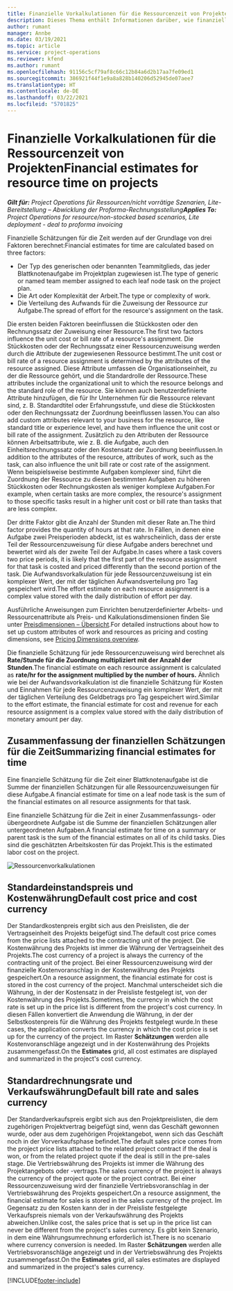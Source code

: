 ```yaml
---
title: Finanzielle Vorkalkulationen für die Ressourcenzeit von Projekten
description: Dieses Thema enthält Informationen darüber, wie finanzielle Schätzungen für die Zeit berechnet werden.
author: rumant
manager: Annbe
ms.date: 03/19/2021
ms.topic: article
ms.service: project-operations
ms.reviewer: kfend
ms.author: rumant
ms.openlocfilehash: 91156c5cf79af8c66c12b84a6d2b17aa7fe09ed1
ms.sourcegitcommit: 386921f44f1e9a8a828b140206d52945de07aee7
ms.translationtype: HT
ms.contentlocale: de-DE
ms.lasthandoff: 03/22/2021
ms.locfileid: "5701825"
---
```

# <a name="financial-estimates-for-resource-time-on-projects"></a><span data-ttu-id="82302-103">Finanzielle Vorkalkulationen für die Ressourcenzeit von Projekten</span><span class="sxs-lookup"><span data-stu-id="82302-103">Financial estimates for resource time on projects</span></span>

<span data-ttu-id="82302-104">_**Gilt für:** Project Operations für Ressourcen/nicht vorrätige Szenarien, Lite-Bereitstellung – Abwicklung der Proforma-Rechnungsstellung_</span><span class="sxs-lookup"><span data-stu-id="82302-104">_**Applies To:** Project Operations for resource/non-stocked based scenarios, Lite deployment - deal to proforma invoicing_</span></span>

<span data-ttu-id="82302-105">Finanzielle Schätzungen für die Zeit werden auf der Grundlage von drei Faktoren berechnet:</span><span class="sxs-lookup"><span data-stu-id="82302-105">Financial estimates for time are calculated based on three factors:</span></span> 

- <span data-ttu-id="82302-106">Der Typ des generischen oder benannten Teammitglieds, das jeder Blattknotenaufgabe im Projektplan zugewiesen ist.</span><span class="sxs-lookup"><span data-stu-id="82302-106">The type of generic or named team member assigned to each leaf node task on the project plan.</span></span> 
- <span data-ttu-id="82302-107">Die Art oder Komplexität der Arbeit.</span><span class="sxs-lookup"><span data-stu-id="82302-107">The type or complexity of work.</span></span>
- <span data-ttu-id="82302-108">Die Verteilung des Aufwands für die Zuweisung der Ressource zur Aufgabe.</span><span class="sxs-lookup"><span data-stu-id="82302-108">The spread of effort for the resource's assignment on the task.</span></span> 

<span data-ttu-id="82302-109">Die ersten beiden Faktoren beeinflussen die Stückkosten oder den Rechnungssatz der Zuweisung einer Ressource.</span><span class="sxs-lookup"><span data-stu-id="82302-109">The first two factors influence the unit cost or bill rate of a resource's assignment.</span></span> <span data-ttu-id="82302-110">Die Stückkosten oder der Rechnungssatz einer Ressourcenzuweisung werden durch die Attribute der zugewiesenen Ressource bestimmt.</span><span class="sxs-lookup"><span data-stu-id="82302-110">The unit cost or bill rate of a resource assignment is determined by the attributes of the resource assigned.</span></span> <span data-ttu-id="82302-111">Diese Attribute umfassen die Organisationseinheit, zu der die Ressource gehört, und die Standardrolle der Ressource.</span><span class="sxs-lookup"><span data-stu-id="82302-111">These attributes include the organizational unit to which the resource belongs and the standard role of the resource.</span></span> <span data-ttu-id="82302-112">Sie können auch benutzerdefinierte Attribute hinzufügen, die für Ihr Unternehmen für die Ressource relevant sind, z. B. Standardtitel oder Erfahrungsstufe, und diese die Stückkosten oder den Rechnungssatz der Zuordnung beeinflussen lassen.</span><span class="sxs-lookup"><span data-stu-id="82302-112">You can also add custom attributes relevant to your business for the resource, like standard title or experience level, and have them influence the unit cost or bill rate of the assignment.</span></span>
<span data-ttu-id="82302-113">Zusätzlich zu den Attributen der Ressource können Arbeitsattribute, wie z. B. die Aufgabe, auch den Einheitsrechnungssatz oder den Kostensatz der Zuordnung beeinflussen.</span><span class="sxs-lookup"><span data-stu-id="82302-113">In addition to the attributes of the resource, attributes of work, such as the task, can also influence the unit bill rate or cost rate of the assignment.</span></span> <span data-ttu-id="82302-114">Wenn beispielsweise bestimmte Aufgaben komplexer sind, führt die Zuordnung der Ressource zu diesen bestimmten Aufgaben zu höheren Stückkosten oder Rechnungskosten als weniger komplexe Aufgaben.</span><span class="sxs-lookup"><span data-stu-id="82302-114">For example, when certain tasks are more complex, the resource's assignment to those specific tasks result in a higher unit cost or bill rate than tasks that are less complex.</span></span>   

<span data-ttu-id="82302-115">Der dritte Faktor gibt die Anzahl der Stunden mit dieser Rate an.</span><span class="sxs-lookup"><span data-stu-id="82302-115">The third factor provides the quantity of hours at that rate.</span></span> <span data-ttu-id="82302-116">In Fällen, in denen eine Aufgabe zwei Preisperioden abdeckt, ist es wahrscheinlich, dass der erste Teil der Ressourcenzuweisung für diese Aufgabe anders berechnet und bewertet wird als der zweite Teil der Aufgabe.</span><span class="sxs-lookup"><span data-stu-id="82302-116">In cases where a task covers two price periods, it is likely that the first part of the resource assignment for that task is costed and priced differently than the second portion of the task.</span></span> <span data-ttu-id="82302-117">Die Aufwandsvorkalkulation für jede Ressourcenzuweisung ist ein komplexer Wert, der mit der täglichen Aufwandsverteilung pro Tag gespeichert wird.</span><span class="sxs-lookup"><span data-stu-id="82302-117">The effort estimate on each resource assignment is a complex value stored with the daily distribution of effort per day.</span></span>

<span data-ttu-id="82302-118">Ausführliche Anweisungen zum Einrichten benutzerdefinierter Arbeits- und Ressourcenattribute als Preis- und Kalkulationsdimensionen finden Sie unter [Preisdimensionen – Übersicht](../pricing-costing/pricing-dimensions-overview.md).</span><span class="sxs-lookup"><span data-stu-id="82302-118">For detailed instructions about how to set up custom attributes of work and resources as pricing and costing dimensions, see [Pricing Dimensions overview](../pricing-costing/pricing-dimensions-overview.md).</span></span>

<span data-ttu-id="82302-119">Die finanzielle Schätzung für jede Ressourcenzuweisung wird berechnet als **Rate/Stunde für die Zuordnung multipliziert mit der Anzahl der Stunden**.</span><span class="sxs-lookup"><span data-stu-id="82302-119">The financial estimate on each resource assignment is calculated as **rate/hr for the assignment multiplied by the number of hours.**</span></span>  <span data-ttu-id="82302-120">Ähnlich wie bei der Aufwandsvorkalkulation ist die finanzielle Schätzung für Kosten und Einnahmen für jede Ressourcenzuweisung ein komplexer Wert, der mit der täglichen Verteilung des Geldbetrags pro Tag gespeichert wird.</span><span class="sxs-lookup"><span data-stu-id="82302-120">Similar to the effort estimate, the financial estimate for cost and revenue for each resource assignment is a complex value stored with the daily distribution of monetary amount per day.</span></span> 

## <a name="summarizing-financial-estimates-for-time"></a><span data-ttu-id="82302-121">Zusammenfassung der finanziellen Schätzungen für die Zeit</span><span class="sxs-lookup"><span data-stu-id="82302-121">Summarizing financial estimates for time</span></span>
<span data-ttu-id="82302-122">Eine finanzielle Schätzung für die Zeit einer Blattknotenaufgabe ist die Summe der finanziellen Schätzungen für alle Ressourcenzuweisungen für diese Aufgabe.</span><span class="sxs-lookup"><span data-stu-id="82302-122">A financial estimate for time on a leaf node task is the sum of the financial estimates on all resource assignments for that task.</span></span>

<span data-ttu-id="82302-123">Eine finanzielle Schätzung für die Zeit in einer Zusammenfassungs- oder übergeordnete Aufgabe ist die Summe der finanziellen Schätzungen aller untergeordneten Aufgaben.</span><span class="sxs-lookup"><span data-stu-id="82302-123">A financial estimate for time on a summary or parent task is the sum of the financial estimates on all of its child tasks.</span></span> <span data-ttu-id="82302-124">Dies sind die geschätzten Arbeitskosten für das Projekt.</span><span class="sxs-lookup"><span data-stu-id="82302-124">This is the estimated labor cost on the project.</span></span> 

![Ressourcenvorkalkulationen](./media/navigation12.png)

## <a name="default-cost-price-and-cost-currency"></a><span data-ttu-id="82302-126">Standardeinstandspreis und Kostenwährung</span><span class="sxs-lookup"><span data-stu-id="82302-126">Default cost price and cost currency</span></span>

<span data-ttu-id="82302-127">Der Standardkostenpreis ergibt sich aus den Preislisten, die der Vertragseinheit des Projekts beigefügt sind.</span><span class="sxs-lookup"><span data-stu-id="82302-127">The default cost price comes from the price lists attached to the contracting unit of the project.</span></span> <span data-ttu-id="82302-128">Die Kostenwährung des Projekts ist immer die Währung der Vertragseinheit des Projekts.</span><span class="sxs-lookup"><span data-stu-id="82302-128">The cost currency of a project is always the currency of the contracting unit of the project.</span></span> <span data-ttu-id="82302-129">Bei einer Ressourcenzuweisung wird der finanzielle Kostenvoranschlag in der Kostenwährung des Projekts gespeichert.</span><span class="sxs-lookup"><span data-stu-id="82302-129">On a resource assignment, the financial estimate for cost is stored in the cost currency of the project.</span></span> <span data-ttu-id="82302-130">Manchmal unterscheidet sich die Währung, in der der Kostensatz in der Preisliste festgelegt ist, von der Kostenwährung des Projekts.</span><span class="sxs-lookup"><span data-stu-id="82302-130">Sometimes, the currency in which the cost rate is set up in the price list is different from the project's cost currency.</span></span> <span data-ttu-id="82302-131">In diesen Fällen konvertiert die Anwendung die Währung, in der der Selbstkostenpreis für die Währung des Projekts festgelegt wurde.</span><span class="sxs-lookup"><span data-stu-id="82302-131">In these cases, the application converts the currency in which the cost price is set up for the currency of the project.</span></span> <span data-ttu-id="82302-132">Im Raster **Schätzungen** werden alle Kostenvoranschläge angezeigt und in der Kostenwährung des Projekts zusammengefasst.</span><span class="sxs-lookup"><span data-stu-id="82302-132">On the **Estimates** grid, all cost estimates are displayed and summarized in the project's cost currency.</span></span> 

## <a name="default-bill-rate-and-sales-currency"></a><span data-ttu-id="82302-133">Standardrechnungsrate und Verkaufswährung</span><span class="sxs-lookup"><span data-stu-id="82302-133">Default bill rate and sales currency</span></span>

<span data-ttu-id="82302-134">Der Standardverkaufspreis ergibt sich aus den Projektpreislisten, die dem zugehörigen Projektvertrag beigefügt sind, wenn das Geschäft gewonnen wurde, oder aus dem zugehörigen Projektangebot, wenn sich das Geschäft noch in der Vorverkaufsphase befindet.</span><span class="sxs-lookup"><span data-stu-id="82302-134">The default sales price comes from the project price lists attached to the related project contract if the deal is won, or from the related project quote if the deal is still in the pre-sales stage.</span></span> <span data-ttu-id="82302-135">Die Vertriebswährung des Projekts ist immer die Währung des Projektangebots oder -vertrags.</span><span class="sxs-lookup"><span data-stu-id="82302-135">The sales currency of the project is always the currency of the project quote or the project contract.</span></span> <span data-ttu-id="82302-136">Bei einer Ressourcenzuweisung wird der finanzielle Vertriebsvoranschlag in der Vertriebswährung des Projekts gespeichert.</span><span class="sxs-lookup"><span data-stu-id="82302-136">On a resource assignment, the financial estimate for sales is stored in the sales currency of the project.</span></span> <span data-ttu-id="82302-137">Im Gegensatz zu den Kosten kann der in der Preisliste festgelegte Verkaufspreis niemals von der Verkaufswährung des Projekts abweichen.</span><span class="sxs-lookup"><span data-stu-id="82302-137">Unlike cost, the sales price that is set up in the price list can never be different from the project's sales currency.</span></span> <span data-ttu-id="82302-138">Es gibt kein Szenario, in dem eine Währungsumrechnung erforderlich ist.</span><span class="sxs-lookup"><span data-stu-id="82302-138">There is no scenario where currency conversion is needed.</span></span> <span data-ttu-id="82302-139">Im Raster **Schätzungen** werden alle Vertriebsvoranschläge angezeigt und in der Vertriebswährung des Projekts zusammengefasst.</span><span class="sxs-lookup"><span data-stu-id="82302-139">On the **Estimates** grid, all sales estimates are displayed and summarized in the project's sales currency.</span></span> 

[!INCLUDE[footer-include](../includes/footer-banner.md)]
